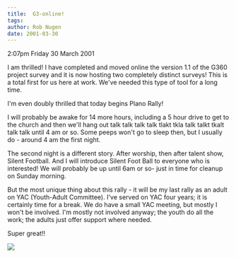 ```yaml
---
title:  G3-online!
tags: 
author: Rob Nugen
date: 2001-03-30
---
```


<p class=date>2:07pm Friday 30 March 2001</p>

<p>I am thrilled!  I have completed and moved online the version 1.1 of the
G360 project survey and it is now hosting two completely distinct surveys!
This is a total first for us here at work.  We've needed this type of tool
for a long time.</p>

<p>I'm even doubly thrilled that today begins Plano Rally!</p>

<p>I will probably be awake for 14 more hours, including a 5 hour drive to
get to the church and then we'll hang out talk talk talk talk tlakt tkla
talk talkt tkalt talk talk until 4 am or so.  Some peeps won't go to sleep
then, but I usually do - around 4 am the first night.</p>

<p>The second night is a different story.  After worship, then after talent
show, Silent Football.  And I will introduce Silent Foot Ball to everyone
who is interested!  We will probably be up until 6am or so- just in time for
cleanup on Sunday morning.</p>

<p>But the most unique thing about this rally - it will be my last rally as
an adult on YAC (Youth-Adult Committee).  I've served on YAC four years; it
is certainly time for a break.  We do have a small YAC meeting, but mostly I
won't be involved.  I'm mostly not involved anyway; the youth do all the
work; the adults just offer support where needed.</p>

<p>Super great!!</p>

<p><img src="/images/rob/wL-ROB.gif"/></p>


